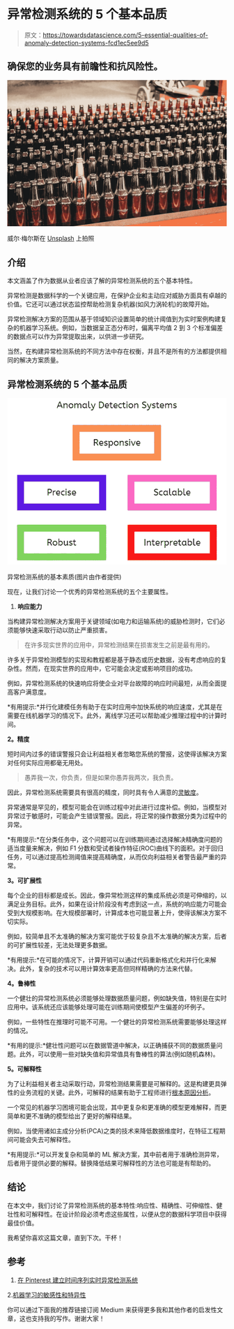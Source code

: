 # 异常检测系统的 5 个基本品质

> 原文：<https://towardsdatascience.com/5-essential-qualities-of-anomaly-detection-systems-fcd1ec5ee9d5>

## 确保您的业务具有前瞻性和抗风险性。

![](img/0d8d70efc1797c82c62a7bfed91ef53d.png)

威尔·梅尔斯在 [Unsplash](https://unsplash.com?utm_source=medium&utm_medium=referral) 上拍照

## 介绍

本文涵盖了作为数据从业者应该了解的异常检测系统的五个基本特性。

异常检测是数据科学的一个关键应用，在保护企业和主动应对威胁方面具有卓越的价值。它还可以通过状态监控帮助检测复杂机器(如风力涡轮机)的故障开始。

异常检测解决方案的范围从基于领域知识设置简单的统计阈值到为实时案例构建复杂的机器学习系统。例如，当数据呈正态分布时，偏离平均值 2 到 3 个标准偏差的数据点可以作为异常提取出来，以供进一步研究。

当然，在构建异常检测系统的不同方法中存在权衡，并且不是所有的方法都提供相同的解决方案质量。

## 异常检测系统的 5 个基本品质

![](img/58bd7c4d597107a0315449f93a39cc4f.png)

异常检测系统的基本素质(图片由作者提供)

现在，让我们讨论一个优秀的异常检测系统的五个主要属性。

1.  **响应能力**

当构建异常检测解决方案用于关键领域(如电力和运输系统)的威胁检测时，它们必须能够快速采取行动以防止严重损害。

> 在许多现实世界的应用中，异常检测结果在损害发生之前是最有用的。

许多关于异常检测模型的实现和教程都是基于静态或历史数据，没有考虑响应的复杂性。然而，在现实世界的应用中，它可能会决定或影响项目的成功。

例如，异常检测系统的快速响应将使企业对平台故障的响应时间最短，从而全面提高客户满意度。

*有用提示:*并行化建模任务有助于在实时应用中加快系统的响应速度，尤其是在需要在线机器学习的情况下。此外，离线学习还可以帮助减少推理过程中的计算时间。

**2。精度**

短时间内过多的错误警报只会让利益相关者忽略您系统的警报，这使得该解决方案对任何实际应用都毫无用处。

> 愚弄我一次，你负责，但是如果你愚弄我两次，我负责。

因此，异常检测系统需要具有很高的精度，同时具有令人满意的[灵敏度](https://deepchecks.com/glossary/sensitivity-and-specificity-of-machine-learning/#:~:text=Sensitivity%20in%20Machine%20Learning%20can,positives%20of%20each%20available%20category.)。

异常通常是罕见的，模型可能会在训练过程中对此进行过度补偿。例如，当模型对异常过于敏感时，可能会产生错误警报。因此，将正常的操作数据分类为过程中的异常。

*有用提示:*在分类任务中，这个问题可以在训练期间通过选择解决精确度问题的适当度量来解决，例如 F1 分数和受试者操作特征(ROC)曲线下的面积。对于回归任务，可以通过提高检测阈值来提高精确度，从而仅向利益相关者警告最严重的异常。

**3。可扩展性**

每个企业的目标都是成长。因此，像异常检测这样的集成系统必须是可伸缩的，以满足业务目标。此外，如果在设计阶段没有考虑到这一点，系统的响应能力可能会受到大规模影响。在大规模部署时，计算成本也可能显著上升，使得该解决方案不切实际。

例如，较简单且不太准确的解决方案可能优于较复杂且不太准确的解决方案，后者的可扩展性较差，无法处理更多数据。

*有用提示:*在可能的情况下，计算开销可以通过代码重新格式化和并行化来解决。此外，复杂的技术可以用计算效率更高但同样精确的方法来代替。

**4。鲁棒性**

一个健壮的异常检测系统必须能够处理数据质量问题，例如缺失值，特别是在实时应用中。该系统还应该能够处理可能在训练期间使模型产生偏差的坏例子。

例如，一些特性在推理时可能不可用。一个健壮的异常检测系统需要能够处理这样的情况。

*有用的提示:*健壮性问题可以在数据管道中解决，以正确捕获不同的数据质量问题。此外，可以使用一些对缺失值和异常值具有鲁棒性的算法(例如随机森林)。

**5。可解释性**

为了让利益相关者主动采取行动，异常检测结果需要是可解释的。这是构建更具弹性的业务流程的关键。此外，可解释的结果有助于工程师进行[根本原因分析](https://asq.org/quality-resources/root-cause-analysis)。

一个常见的机器学习困境可能会出现，其中更复杂和更准确的模型更难解释，而更简单和更不准确的模型给出了更好的解释结果。

例如，当使用诸如主成分分析(PCA)之类的技术来降低数据维度时，在特征工程期间可能会失去可解释性。

*有用提示:*可以开发复杂和简单的 ML 解决方案，其中前者用于准确检测异常，后者用于提供必要的解释。替换降低结果可解释性的方法也可能是有帮助的。

## 结论

在本文中，我们讨论了异常检测系统的基本特性:响应性、精确性、可伸缩性、健壮性和可解释性。在设计阶段必须考虑这些属性，以便从您的数据科学项目中获得最佳价值。

我希望你喜欢这篇文章，直到下次。干杯！

## 参考

1.  [在 Pinterest 建立时间序列实时异常检测系统](https://medium.com/pinterest-engineering/building-a-real-time-anomaly-detection-system-for-time-series-at-pinterest-a833e6856ddd)

2.[机器学习的敏感性和特异性](https://deepchecks.com/glossary/sensitivity-and-specificity-of-machine-learning/)

你可以通过下面我的推荐链接订阅 Medium 来获得更多我和其他作者的启发性文章，这也支持我的写作。谢谢大家！

[](https://aolaoye.medium.com/membership) 